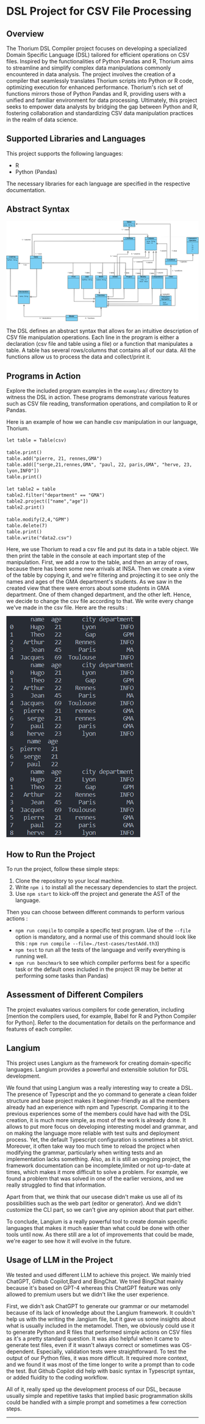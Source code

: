 # DSL Project for CSV File Processing

## Overview

The Thorium DSL Compiler project focuses on developing a specialized Domain Specific Language (DSL) tailored for efficient operations on CSV files. Inspired by the functionalities of Python Pandas and R, Thorium aims to streamline and simplify complex data manipulations commonly encountered in data analysis. The project involves the creation of a compiler that seamlessly translates Thorium scripts into Python or R code, optimizing execution for enhanced performance. Thorium's rich set of functions mirrors those of Python Pandas and R, providing users with a unified and familiar environment for data processing. Ultimately, this project seeks to empower data analysts by bridging the gap between Python and R, fostering collaboration and standardizing CSV data manipulation practices in the realm of data science.

## Supported Libraries and Languages

This project supports the following languages:

- R
- Python (Pandas)

The necessary libraries for each language are specified in the respective documentation.

## Abstract Syntax

![Class diagram (metamodel)](./diagram.png)

The DSL defines an abstract syntax that allows for an intuitive description of CSV file manipulation operations. Each line in the program is either a declaration (csv file and table using a file) or a function that manipulates a table. A table has several rows/columns that contains all of our data. All the functions allow us to process the data and collect/print it.

## Programs in Action

Explore the included program examples in the `examples/` directory to witness the DSL in action. These programs demonstrate various features such as CSV file reading, transformation operations, and compilation to R or Pandas.

Here is an example of how we can handle csv manipulation in our language, Thorium.

```let csv = CSVFile("data.csv")
let table = Table(csv)

table.print()
table.add("pierre, 21, rennes,GMA")
table.add(["serge,21,rennes,GMA", "paul, 22, paris,GMA", "herve, 23, lyon,INFO"])
table.print()

let table2 = table
table2.filter("department" == "GMA")
table2.project(["name","age"])
table2.print()

table.modify(2,4,"GPM")
table.delete(7)
table.print()
table.write("data2.csv")
```

Here, we use Thorium to read a csv file and put its data in a table object. We then print the table in the console at each important step of the manipulation.
First, we add a row to the table, and then an array of rows, because there has been some new arrivals at INSA.
Then we create a view of the table by copying it, and we're filtering and projecting it to see only the names and ages of the GMA department's students.
As we saw in the created view that there were errors about some students in GMA department. One of them changed department, and the other left. Hence, we decide to change the csv file according to that. We write every change we've made in the csv file. Here are the results :

![Résultat de l'exécution du programme](./example.png)

## How to Run the Project

To run the project, follow these simple steps:

1. Clone the repository to your local machine.
2. Write `npm i` to install all the necessary dependencies to start the project.
3. Use `npm start` to kick-off the project and generate the AST of the language.

Then you can choose between different commands to perform various actions :

- `npm run compile` to compile a specific test program. Use of the `--file` option is mandatory, and a normal use of this command should look like this : `npm run compile --file=./test-cases/testAdd.th3`)
- `npm test` to run all the tests of the language and verify everything is running well.
- `npm run benchmark` to see which compiler performs best for a specific task or the default ones included in the project (R may be better at performing some tasks than Pandas)

## Assessment of Different Compilers

The project evaluates various compilers for code generation, including [mention the compilers used, for example, Babel for R and Python Compiler for Python]. Refer to the documentation for details on the performance and features of each compiler.

## Langium

This project uses Langium as the framework for creating domain-specific languages. Langium provides a powerful and extensible solution for DSL development.

We found that using Langium was a really interesting way to create a DSL. The presence of Typescript and the yo command to generate a clean folder structure and base project makes it beginner-friendly as all the members already had an experience with npm and Typescript. Comparing it to the previous experiences some of the members could have had with the DSL creation, it is much more simple, as most of the work is already done. It allows to put more focus on developing interesting model and grammar, and on making the language more reliable with test suits and deployment process.
Yet, the default Typescript configuration is sometimes a bit strict. Moreover, it often take way too much time to reload the project when modifying the grammar, particularly when writing tests and an implementation lacks something. Also, as it is still an ongoing project, the framework documentation can be incomplete,limited or not up-to-date at times, which makes it more difficult to solve a problem. For example, we found a problem that was solved in one of the earlier versions, and we really struggled to find that information.

Apart from that, we think that our usecase didn't make us use all of its possibilities such as the web part (editor or generator). And we didn't customize the CLI part, so we can't give any opinion about that part either.

To conclude, Langium is a really powerful tool to create domain specific languages that makes it much easier than what could be done with other tools until now. As there still are a lot of improvements that could be made, we're eager to see how it will evolve in the future.

## Usage of LLM in the Project

We tested and used different LLM to achieve this project. We mainly tried ChatGPT, Github Copilot,Bard and BingChat. We tried BingChat mainly because it's based on GPT-4 whereas this ChatGPT feature was only allowed to premium users but we didn't like the user experience.

First, we didn't ask ChatGPT to generate our grammar or our metamodel because of its lack of knowledge about the Langium framework. It couldn't help us with the writing the .langium file, but it gave us some insights about what is usually included in the metamodel.
Then, we obviously could use it to generate Python and R files that performed simple actions on CSV files as it's a pretty standard question. It was also helpful when it came to generate test files, even if it wasn't always correct or sometimes was OS-dependent. Especially, validation tests were straightforward. To test the output of our Python files, it was more difficult. It required more context, and we found it was most of the time longer to write a prompt than to code the test. But Github Copilot did help with basic syntax in Typescript syntax, or added fluidity to the coding workflow.

All of it, really sped up the development process of our DSL, because usually simple and repetitive tasks that implied basic programmation skills could be handled with a simple prompt and sometimes a few correction steps.

---
